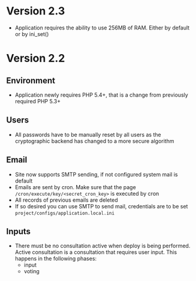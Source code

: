 # Version 2.3
* Application requires the ability to use 256MB of RAM. Either by default or by ini_set()

# Version 2.2

## Environment
* Application newly requires PHP 5.4+, that is a change from previously required PHP 5.3+

## Users
* All passwords have to be manually reset by all users as the cryptographic backend has changed to a more secure algorithm

## Email
* Site now supports SMTP sending, if not configured system mail is default
* Emails are sent by cron. Make sure that the page ```/cron/execute/key/<secret_cron_key>``` is executed by cron
* All records of previous emails are deleted
* If so desired you can use SMTP to send mail, credentials are to be set ```project/configs/application.local.ini```

## Inputs
* There must be no consultation active when deploy is being performed. Active consultation is a consultation that requires user input. This happens in the following phases:
    * input
    * voting
